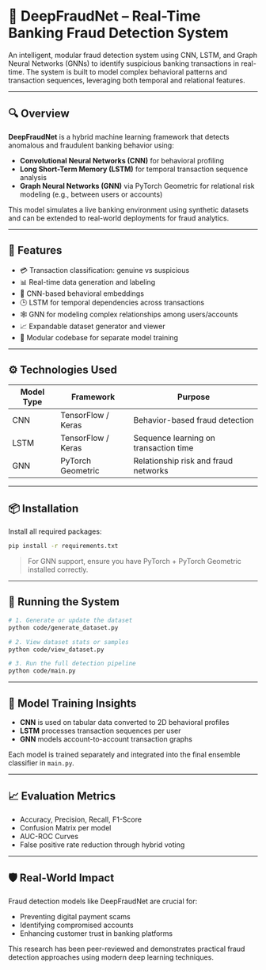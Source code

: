 
# 🧠 DeepFraudNet – Real-Time Banking Fraud Detection System

An intelligent, modular fraud detection system using CNN, LSTM, and Graph Neural Networks (GNNs) to identify suspicious banking transactions in real-time. The system is built to model complex behavioral patterns and transaction sequences, leveraging both temporal and relational features.

---

## 🔍 Overview

**DeepFraudNet** is a hybrid machine learning framework that detects anomalous and fraudulent banking behavior using:
- **Convolutional Neural Networks (CNN)** for behavioral profiling
- **Long Short-Term Memory (LSTM)** for temporal transaction sequence analysis
- **Graph Neural Networks (GNN)** via PyTorch Geometric for relational risk modeling (e.g., between users or accounts)

This model simulates a live banking environment using synthetic datasets and can be extended to real-world deployments for fraud analytics.

---

## 🚀 Features

- 💳 Transaction classification: genuine vs suspicious
- 📊 Real-time data generation and labeling
- 🧬 CNN-based behavioral embeddings
- 🕒 LSTM for temporal dependencies across transactions
- 🕸️ GNN for modeling complex relationships among users/accounts
- 📈 Expandable dataset generator and viewer
- 🧠 Modular codebase for separate model training

---

## ⚙️ Technologies Used

| Model Type | Framework            | Purpose                                |
|------------|----------------------|----------------------------------------|
| CNN        | TensorFlow / Keras   | Behavior-based fraud detection         |
| LSTM       | TensorFlow / Keras   | Sequence learning on transaction time  |
| GNN        | PyTorch Geometric    | Relationship risk and fraud networks   |

---

## 📦 Installation

Install all required packages:

```bash
pip install -r requirements.txt
````

> For GNN support, ensure you have PyTorch + PyTorch Geometric installed correctly.

---

## 🧪 Running the System

```bash
# 1. Generate or update the dataset
python code/generate_dataset.py

# 2. View dataset stats or samples
python code/view_dataset.py

# 3. Run the full detection pipeline
python code/main.py
```

---

## 🧠 Model Training Insights

* **CNN** is used on tabular data converted to 2D behavioral profiles
* **LSTM** processes transaction sequences per user
* **GNN** models account-to-account transaction graphs

Each model is trained separately and integrated into the final ensemble classifier in `main.py`.

---

## 📈 Evaluation Metrics

* Accuracy, Precision, Recall, F1-Score
* Confusion Matrix per model
* AUC-ROC Curves
* False positive rate reduction through hybrid voting

---

## 🛡️ Real-World Impact

Fraud detection models like DeepFraudNet are crucial for:

* Preventing digital payment scams
* Identifying compromised accounts
* Enhancing customer trust in banking platforms

This research has been peer-reviewed and demonstrates practical fraud detection approaches using modern deep learning techniques.


